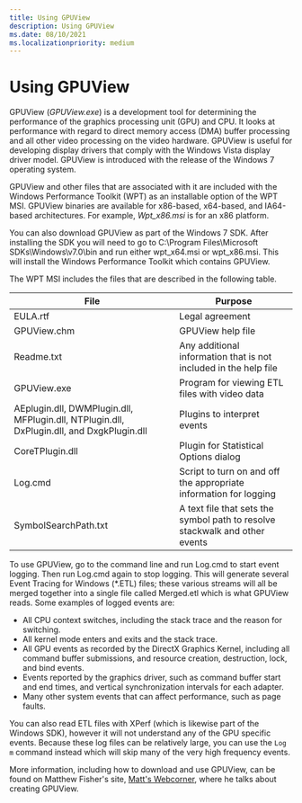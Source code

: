 ```yaml
---
title: Using GPUView
description: Using GPUView
ms.date: 08/10/2021
ms.localizationpriority: medium
---
```


# Using GPUView

GPUView (*GPUView.exe*) is a development tool for determining the performance of the graphics processing unit (GPU) and CPU. It looks at performance with regard to direct memory access (DMA) buffer processing and all other video processing on the video hardware. GPUView is useful for developing display drivers that comply with the Windows Vista display driver model. GPUView is introduced with the release of the Windows 7 operating system.

GPUView and other files that are associated with it are included with the Windows Performance Toolkit (WPT) as an installable option of the WPT MSI. GPUView binaries are available for x86-based, x64-based, and IA64-based architectures. For example, *Wpt_x86.msi* is for an x86 platform.

You can also download GPUView as part of the Windows 7 SDK. After installing the SDK you will need to go to C:\Program Files\Microsoft SDKs\Windows\v7.0\bin and run either wpt_x64.msi or wpt_x86.msi. This will install the Windows Performance Toolkit which contains GPUView.

The WPT MSI includes the files that are described in the following table.

|File|Purpose|
|----|----|
|EULA.rtf|Legal agreement|
|GPUView.chm|GPUView help file|
|Readme.txt|Any additional information that is not included in the help file|
|GPUView.exe|Program for viewing ETL files with video data|
|AEplugin.dll, DWMPlugin.dll, MFPlugin.dll, NTPlugin.dll, DxPlugin.dll, and DxgkPlugin.dll|Plugins to interpret events|
|CoreTPlugin.dll|Plugin for Statistical Options dialog|
|Log.cmd|Script to turn on and off the appropriate information for logging|
|SymbolSearchPath.txt|A text file that sets the symbol path to resolve stackwalk and other events|

To use GPUView, go to the command line and run Log.cmd to start event logging. Then run Log.cmd again to stop logging. This will generate several Event Tracing for Windows (\*.ETL) files; these various streams will all be merged together into a single file called Merged.etl which is what GPUView reads. Some examples of logged events are:

* All CPU context switches, including the stack trace and the reason for switching.
* All kernel mode enters and exits and the stack trace.
* All GPU events as recorded by the DirectX Graphics Kernel, including all command buffer submissions, and resource creation, destruction, lock, and bind events.
* Events reported by the graphics driver, such as command buffer start and end times, and vertical synchronization intervals for each adapter.
* Many other system events that can affect performance, such as page faults.

You can also read ETL files with XPerf (which is likewise part of the Windows SDK), however it will not understand any of the GPU specific events. Because these log files can be relatively large, you can use the `Log m` command instead which will skip many of the very high frequency events.

More information, including how to download and use GPUView, can be found on Matthew Fisher's site, [Matt's Webcorner](https://graphics.stanford.edu/~mdfisher/GPUView.html), where he talks about creating GPUView.
